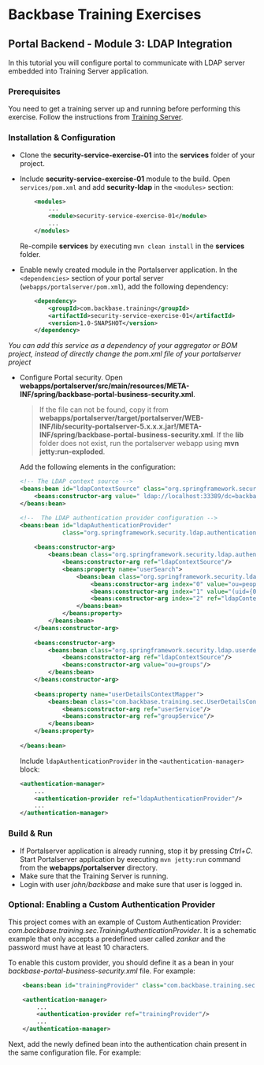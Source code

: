 # Backbase Training Exercises

## Portal Backend - Module 3: LDAP Integration

In this tutorial you will configure portal to communicate with LDAP server embedded into Training Server application.

### Prerequisites

You need to get a training server up and running before performing this exercise.
Follow the instructions from [Training Server](https://github.com/Backbase/training-server).

### Installation & Configuration

- Clone the **security-service-exercise-01** into the **services** folder of your project.

- Include **security-service-exercise-01** module to the build.  Open `services/pom.xml` and add **security-ldap** in the `<modules>` section: 

	```xml
	    <modules>
	        ...	    
	        <module>security-service-exercise-01</module>
	        ...
	    </modules>
	```	
	Re-compile **services** by executing `mvn clean install` in the **services** folder.
	
- Enable newly created module in the Portalserver application. In the `<dependencies>` section of your portal server (`webapps/portalserver/pom.xml`), add the following dependency:

	```xml
	    <dependency>
	        <groupId>com.backbase.training</groupId>
	        <artifactId>security-service-exercise-01</artifactId>
	        <version>1.0-SNAPSHOT</version>
	    </dependency>
	```
	
*You can add this service as a dependency of your aggregator or BOM project, instead of directly change the pom.xml file of your portalserver project*

- Configure Portal security. Open **webapps/portalserver/src/main/resources/META-INF/spring/backbase-portal-business-security.xml**.

  > If the file can not be found, copy it from **webapps/portalserver/target/portalserver/WEB-INF/lib/security-portalserver-5.x.x.x.jar!/META-INF/spring/backbase-portal-business-security.xml**. If the **lib** folder does not exist, run the portalserver webapp using **mvn jetty:run-exploded**.

  Add the following elements in the configuration:
  
	```xml
	<!-- The LDAP context source -->
	<beans:bean id="ldapContextSource" class="org.springframework.security.ldap.DefaultSpringSecurityContextSource">
	    <beans:constructor-arg value=" ldap://localhost:33389/dc=backbase,dc=com "/>
	</beans:bean>

	<!--  The LDAP authentication provider configuration -->
	<beans:bean id="ldapAuthenticationProvider"
	            class="org.springframework.security.ldap.authentication.LdapAuthenticationProvider">
        
	    <beans:constructor-arg>
	        <beans:bean class="org.springframework.security.ldap.authentication.BindAuthenticator">
	            <beans:constructor-arg ref="ldapContextSource"/>
	            <beans:property name="userSearch">
	                <beans:bean class="org.springframework.security.ldap.search.FilterBasedLdapUserSearch">
	                    <beans:constructor-arg index="0" value="ou=people"/>
	                    <beans:constructor-arg index="1" value="(uid={0})"/>
	                    <beans:constructor-arg index="2" ref="ldapContextSource"/>
	                </beans:bean>
	            </beans:property>
	        </beans:bean>
	    </beans:constructor-arg>
        
	    <beans:constructor-arg>
	        <beans:bean class="org.springframework.security.ldap.userdetails.DefaultLdapAuthoritiesPopulator">
	            <beans:constructor-arg ref="ldapContextSource"/>
	            <beans:constructor-arg value="ou=groups"/>
	        </beans:bean>
	    </beans:constructor-arg>
        
	    <beans:property name="userDetailsContextMapper">
	        <beans:bean class="com.backbase.training.sec.UserDetailsContextMapperImpl">
	            <beans:constructor-arg ref="userService"/>
	            <beans:constructor-arg ref="groupService"/>
	        </beans:bean>
	    </beans:property>
        
	</beans:bean>
	```
	
	Include `ldapAuthenticationProvider` in the `<authentication-manager>` block:
	
	```xml
	<authentication-manager>
	    ...
	    <authentication-provider ref="ldapAuthenticationProvider"/>
	    ...
	</authentication-manager>
	```

### Build & Run

- If Portalserver application is already running, stop it by pressing *Ctrl+C*. Start Portalserver application by executing `mvn jetty:run` command from the **webapps/portalserver** directory.
- Make sure that the Training Server is running.
- Login with user *john/backbase* and make sure that user is logged in.

### Optional: Enabling a Custom Authentication Provider

This project comes with an example of Custom Authentication Provider: *com.backbase.training.sec.TrainingAuthenticationProvider*. It is a schematic example that only accepts a predefined user called *zankar* and the password must have at least 10 characters.

To enable this custom provider, you should define it as a bean in your *backbase-portal-business-security.xml* file. For example:

```xml
	<beans:bean id="trainingProvider" class="com.backbase.training.sec.TrainingAuthenticationProvider"/>
```

```xml
	<authentication-manager>
	   	...
		<authentication-provider ref="trainingProvider"/>
	    ...
	</authentication-manager>
```



Next, add the newly defined bean into the authentication chain present in the same configuration file. For example:


